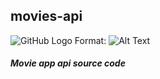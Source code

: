 ## **movies-api**
![GitHub Logo](https://travis-ci.com/DaliusDeveikis/movies-api.svg?branch=main)
Format: ![Alt Text](url)
##### Movie app api source code
